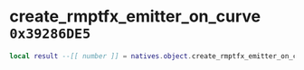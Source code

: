 # create_rmptfx_emitter_on_curve `0x39286DE5`

```lua
local result --[[ number ]] = natives.object.create_rmptfx_emitter_on_curve(_unk0 --[[ number ]], _unk1 --[[ number ]], _unk2 --[[ number ]], _unk3 --[[ number ]])
```